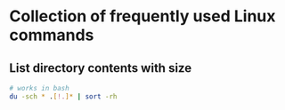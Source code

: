 # Collection of frequently used Linux commands

## List directory contents with size

```bash
# works in bash
du -sch * .[!.]* | sort -rh
```
